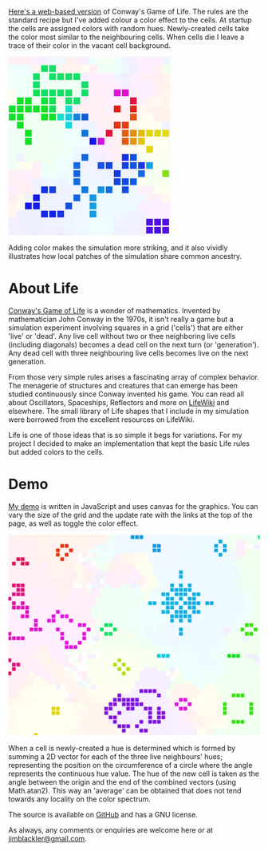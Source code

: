 [Here's a web-based version][1] of Conway's Game of Life. The rules are the
standard recipe but I've added colour a color effect to the cells. At startup
the cells are assigned colors with random hues. Newly-created cells take the
color most similar to the neighbouring cells. When cells die I leave a trace of
their color in the vacant cell background.

![Colorized Of Life illustration](doc/bigpic.png)

Adding color makes the simulation more striking, and it also vividly illustrates
how local patches of the simulation share common ancestry.


About Life
==========

[Conway's Game of Life][2] is a wonder of mathematics. Invented by mathematician
John Conway in the 1970s, it isn't really a game but a simulation experiment
involving squares in a grid ('cells') that are either 'live' or 'dead'. Any
live cell without two or thee neighboring live cells (including diagonals)
becomes a dead cell on the next turn (or 'generation'). Any dead cell with three
neighbouring live cells becomes live on the next generation.

From those very simple rules arises a fascinating array of complex behavior. The
menagerie of structures and creatures that can emerge has been studied
continuously since Conway invented his game. You can read all about Oscillators,
Spaceships, Reflectors and more on [LifeWiki][3] and elsewhere. The small
library of Life shapes that I include in my simulation were borrowed from the
excellent resources on LifeWiki.

Life is one of those ideas that is so simple it begs for variations. For my
project I decided to make an implementation that kept the basic Life rules but
added colors to the cells.


Demo
====

[My demo][1] is written in JavaScript and uses canvas for the graphics. You can
vary the size of the grid and the update rate with the links at the top of the
page, as well as toggle the color effect.

![Larger illustration](doc/starpic.png)

When a cell is newly-created a hue is determined which is formed by summing a
2D vector for each of the three live neighbours' hues; representing the position
on the circumference of a circle where the angle represents the continuous hue
value. The hue of the new cell is taken as the angle between the origin and the
end of the combined vectors (using Math.atan2). This way an 'average' can be
obtained that does not tend towards any locality on the color spectrum.

The source is available on [GitHub][4] and has a GNU license.

As always, any comments or enquiries are welcome here or at
jimblackler@gmail.com.


[1]: http://jimblackler.net/life
[2]: http://en.wikipedia.org/wiki/Conway's_Game_of_Life
[3]: http://www.conwaylife.com/wiki/Main_Page
[4]: https://github.com/jimblackler/lifedemo